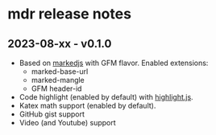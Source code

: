 # mdr release notes

## 2023-08-xx - v0.1.0

- Based on [markedjs](https://marked.js.org/) with GFM flavor. Enabled extensions:
  - marked-base-url
  - marked-mangle
  - GFM header-id
- Code highlight (enabled by default) with [highlight.js](https://highlightjs.org/).
- Katex math support (enabled by default).
- GitHub gist support
- Video (and Youtube) support
